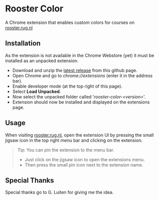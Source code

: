 
# Rooster Color

A Chrome extension that enables custom colors for courses on [rooster.rug.nl](https://rooster.rug.nl) 



## Installation

As the extension is not available in the Chrome Webstore (yet) it must be installed as an unpacked extension.

* Download and unzip the [latest release](https://github.com/tijnedens/rooster-color/archive/refs/tags/v1.0.0.zip) from this github page.
* Open Chrome and go to *chrome://extensions* (enter it in the address bar).
* Enable developer mode (at the top right of this page).
* Select **Load Unpacked**.
* Now select the unpacked folder called '*rooster-color-\<version\>*'.
* Extension should now be installed and displayed on the extensions page.
## Usage

When visiting [rooster.rug.nl](https:rooster.rug.nl), open the extension UI by pressing the small jigsaw icon in the top right menu bar and clicking on the extension.

> Tip: You can pin the extension to the menu bar. 
> * Just click on the jigsaw icon to open the extensions menu.
> * Then press the small pin icon next to the extension name.
  
Special Thanks
--------------

Special thanks go to G. Luiten for giving me the idea.

